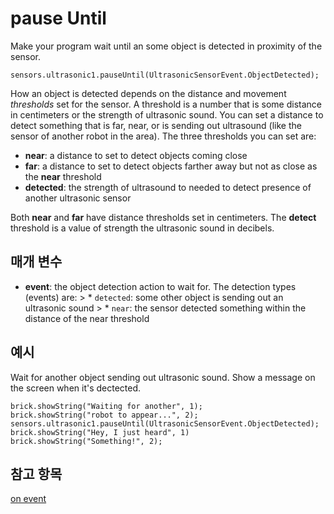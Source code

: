 # pause Until

Make your program wait until an some object is detected in proximity of the sensor.

```sig
sensors.ultrasonic1.pauseUntil(UltrasonicSensorEvent.ObjectDetected);
```

How an object is detected depends on the distance and movement *thresholds* set for the sensor. A threshold is a number that is some distance in centimeters or the strength of ultrasonic sound. You can set a distance to detect something that is far, near, or is sending out ultrasound (like the sensor of another robot in the area). The three thresholds you can set are:

* **near**: a distance to set to detect objects coming close
* **far**: a distance to set to detect objects farther away but not as close as the **near** threshold
* **detected**: the strength of ultrasound to needed to detect presence of another ultrasonic sensor

Both **near** and **far** have distance thresholds set in centimeters. The **detect** threshold is a value of strength the ultrasonic sound in decibels.

## 매개 변수

* **event**: the object detection action to wait for. The detection types (events) are: > * `detected`: some other object is sending out an ultrasonic sound > * `near`: the sensor detected something within the distance of the near threshold

## 예시

Wait for another object sending out ultrasonic sound. Show a message on the screen when it's dectected.

```blocks
brick.showString("Waiting for another", 1);
brick.showString("robot to appear...", 2);
sensors.ultrasonic1.pauseUntil(UltrasonicSensorEvent.ObjectDetected);
brick.showString("Hey, I just heard", 1)
brick.showString("Something!", 2);
```

## 참고 항목

[on event](/reference/sensors/ultrasonic/on-event)
